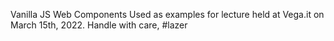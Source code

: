Vanilla JS Web Components
Used as examples for lecture held at Vega.it on March 15th, 2022.
Handle with care, #lazer